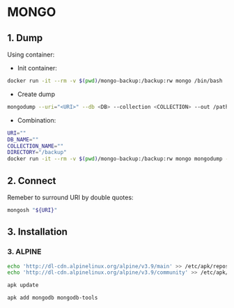 # MONGO

## 1. Dump
Using container:
- Init container:
```bash
docker run -it --rm -v $(pwd)/mongo-backup:/backup:rw mongo /bin/bash
```

- Create dump
```bash
mongodump --uri="<URI>" --db <DB> --collection <COLLECTION> --out /path/to/directory
```

- Combination:
```bash
URI=""
DB_NAME=""
COLLECTION_NAME=""
DIRECTORY="/backup"
docker run -it --rm -v $(pwd)/mongo-backup:/backup:rw mongo mongodump --uri="${URI}" --db ${DB_NAME} --collection ${COLLECTION_NAME} --out ${DIRECTORY}
```
## 2. Connect
Remeber to surround URI by double quotes:
```bash
mongosh "${URI}"
```

## 3. Installation
### 3. ALPINE
```bash
echo 'http://dl-cdn.alpinelinux.org/alpine/v3.9/main' >> /etc/apk/repositories
echo 'http://dl-cdn.alpinelinux.org/alpine/v3.9/community' >> /etc/apk/repositories

apk update

apk add mongodb mongodb-tools
```
